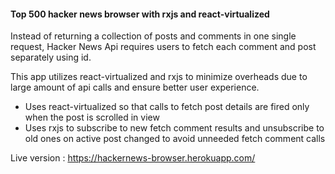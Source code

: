 #### Top 500 hacker news browser with rxjs and react-virtualized 

Instead of returning a collection of posts and comments in one single request, Hacker News Api requires users to fetch each comment and post separately using id.

This app utilizes react-virtualized and rxjs to minimize overheads due to large amount of api calls and ensure better user experience.

* Uses react-virtualized so that calls to fetch post details are fired only when the post is scrolled in view
* Uses rxjs to subscribe to new fetch comment results and unsubscribe to old ones on active post changed to avoid unneeded fetch comment calls

Live version : https://hackernews-browser.herokuapp.com/
